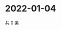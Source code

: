 # 2022-01-04

共 0 条

<!-- BEGIN WEIBO -->
<!-- 最后更新时间 Tue Jan 04 2022 23:12:51 GMT+0800 (China Standard Time) -->

<!-- END WEIBO -->
